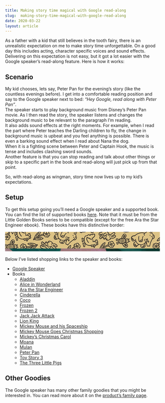 ```yaml
---
title: Making story time magical with Google read-along
slug:  making-story-time-magical-with-google-read-along
date: 2020-03-22
layout: article
---
```

As a father with a kid that still believes in the tooth fairy,
there is an unrealistic expectation on me to make story time unforgettable.
On a good day this includes acting, character specific voices and sound effects.
Delivering on this expectation is not easy, but it got a lot easier with the Google speaker’s read-along feature.
Here is how it works:

## Scenario
My kid chooses, lets say, Peter Pan for the evening’s story (like the countless evenings before).
I get into a comfortable reading position and say to the Google speaker next
to bed: *“Hey Google, read along with Peter Pan”*.  
The speaker starts to play background music from Disney’s Peter Pan movie.
As I then read the story, the speaker listens and changes the background
music to be relevant to the paragraph I’m reading.  
It also adds sound effects at the right moments.
For example, when I read the part where Peter teaches the Darling children to fly,
the change in background music is upbeat and you feel anything is possible.
There is even a barking sound effect when I read about Nana the dog.  
When it is a fighting scene between Peter and Captain Hook, the music is tense and includes clashing sword sounds.  
Another feature is that you can stop reading and talk about other things or
skip to a specific part in the book and read-along will just pick up from that point.

So, with read-along as wingman, story time now lives up to my kid’s expectations.

## Setup
To get this setup going you’ll need a Google speaker and a supported book.
You can find the list of supported books [here](https://support.google.com/googlenest/answer/9164015).
Note that it must be from the Little Golden Books series to be compatible (except for the free Ara the Star Engineer ebook).
These books have this distinctive border:

![Little Golden Books border](little-golden-book-border.png "Little Golden Books border")

Below I’ve listed shopping links to the speaker and books:
* <a href="https://store.google.com/us/product/google_nest_mini" target="_blank">Google Speaker</a>
* Books
  * <a href="https://www.amazon.com/Aladdin-Disney-Little-Golden-Book/dp/0736422595" target="_blank">Aladdin</a>
  * <a href="https://www.amazon.com/Disneys-Alice-Wonderland-Little-Golden/dp/0736426701" target="_blank">Alice in Wonderland</a>
  * <a href="" target="_blank">Ara the Star Engineer</a>
  * <a href="https://www.amazon.com/Walt-Disneys-Cinderella-Little-Golden/dp/0736423621" target="_blank">Cinderella</a>
  * <a href="https://www.amazon.com/Coco-Little-Golden-Disney-Pixar/dp/0736438009" target="_blank">Coco</a>
  * <a href="https://www.amazon.com/Frozen-Little-Golden-Book-Disney/dp/0736430512" target="_blank">Frozen</a>
  * <a href="https://www.amazon.com/Frozen-Little-Golden-Book-Disney/dp/0736440208" target="_blank">Frozen 2
  * <a href="https://www.amazon.com/Incredibles-Jack-Jack-Attack-Little-Golden/dp/073642377X" target="_blank">Jack Jack Attack</a>
  * <a href="https://www.amazon.com/Lion-King-Little-Golden-Book/dp/0736420959" target="_blank">Lion King</a>
  * <a href="https://www.amazon.com/Mickey-Mouse-His-Spaceship-Disney/dp/0736436332" target="_blank">Mickey Mouse and his Spaceship</a>
  * <a href="https://www.amazon.com/Disneys-Mickey-Christmas-Shopping-Little/dp/0736440259" target="_blank">Mickey Mouse Goes Christmas Shopping</a>
  * <a href="https://www.amazon.com/Disneys-Mickeys-Christmas-Little-Golden/dp/0307987892" target="_blank">Mickey’s Christmas Carol</a>
  * <a href="https://www.amazon.com/Moana-Little-Golden-Book-Disney/dp/0736436030" target="_blank">Moana</a>
  * <a href="https://www.amazon.com/Mulan-Disney-Princess-Little-Golden/dp/0736430539" target="_blank">Mulan</a>
  * <a href="https://www.amazon.com/Peter-Pan-Little-Golden-Book/dp/0307001040" target="_blank">Peter Pan</a>
  * <a href="https://www.amazon.com/Story-Disney-Pixar-Little-Golden/dp/073642668X" target="_blank">Toy Story 3</a>
  * <a href="https://www.amazon.com/Three-Little-Disney-Classic-Golden/dp/0736423125" target="_blank">The Three Little Pigs</a>

## Other Goodies
The Google speaker has many other family goodies that you might be interested in.
You can read more about it on the [product’s family page](https://store.google.com/us/product/google_home_mini_family).
